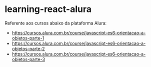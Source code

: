 # learning-react-alura
Referente aos cursos abaixo da plataforma Alura:
- https://cursos.alura.com.br/course/javascript-es6-orientacao-a-objetos-parte-1
- https://cursos.alura.com.br/course/javascript-es6-orientacao-a-objetos-parte-2
- https://cursos.alura.com.br/course/javascript-es6-orientacao-a-objetos-parte-3
